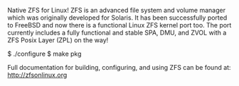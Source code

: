 Native ZFS for Linux! ZFS is an advanced file system and volume manager
which was originally developed for Solaris. It has been successfully 
ported to FreeBSD and now there is a functional Linux ZFS kernel port
too. The port currently includes a fully functional and stable SPA, DMU,
and ZVOL with a ZFS Posix Layer (ZPL) on the way!

$ ./configure
$ make pkg

Full documentation for building, configuring, and using ZFS can be
found at: <http://zfsonlinux.org>
